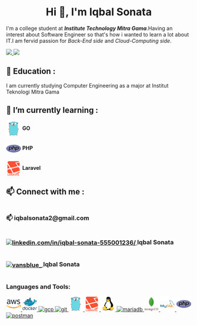 <h1 align="center">Hi 👋, I'm Iqbal Sonata</h1>
<p align="left">I'm a college student at <b><i>Institute Technology Mitra Gama</i></b>.Having an interest about Software Engineer so that's how i wanted to learn a lot about IT.I am fervid passion for <i>Back-End side</i> and <i>Cloud-Computing side</i>.</p>

<p align="left">
<a href="https://github.com/iqbalsonata30">
  <img height="180em" src="https://github-readme-stats-eight-theta.vercel.app/api?username=iqbalsonata30&show_icons=true&theme=algolia&include_all_commits=true&count_private=true"/>
  <img height="180em" src="https://github-readme-stats-eight-theta.vercel.app/api/top-langs/?username=iqbalsonata30&layout=compact&langs_count=8&theme=algolia"/>
</a>
</p>

<h2>🔭 Education :</h2> 
I am currently studying Computer Engineering as a major at Institut Teknologi Mitra Gama
<h2> 🌱 I’m currently learning :</h2> 
<div >
  <p>
    <img align="center" src="https://raw.githubusercontent.com/devicons/devicon/master/icons/go/go-original.svg" alt="go" width="40" height="40"/>
    <b>GO</b>
  </p>
</div> 
<div>
  <p> 
    <img align="center" src="https://raw.githubusercontent.com/devicons/devicon/master/icons/php/php-original.svg" alt="php" width="40" height="40"/>
    <b>PHP</b>
  </p>
</div>
<div>
  <p> 
    <img align="center" src="https://raw.githubusercontent.com/devicons/devicon/master/icons/laravel/laravel-plain-wordmark.svg" alt="laravel" width="40" height="40"/> 
    <b>Laravel</b>
  </p> 
  
</div>

<h2> 📫 Connect with me :</h2> 
<div style="display:flex;flex-direction:column;">
  <h3>📫 iqbalsonata2@gmail.com </h3> 
  <h3> <a href="https://linkedin.com/in/iqbal-sonata-555001236/" target="blank"><img align="center" src="https://raw.githubusercontent.com/rahuldkjain/github-profile-readme-generator/master/src/images/icons/Social/linked-in-alt.svg" alt="linkedin.com/in/iqbal-sonata-555001236/" height="30" width="40" /> </a> Iqbal Sonata</h3>
  <h3> <a href="https://twitter.com/vansblue_" target="blank"><img align="center" src="https://raw.githubusercontent.com/rahuldkjain/github-profile-readme-generator/master/src/images/icons/Social/twitter.svg" alt="vansblue_" height="30" width="40" /> </a>Iqbal Sonata</h3>

</div>



<h3 align="left">Languages and Tools:</h3>
<p align="left"> <a href="https://aws.amazon.com" target="_blank" rel="noreferrer"> <img src="https://raw.githubusercontent.com/devicons/devicon/master/icons/amazonwebservices/amazonwebservices-original-wordmark.svg" alt="aws" width="40" height="40"/> <a href="https://www.docker.com/" target="_blank" rel="noreferrer"> <img src="https://raw.githubusercontent.com/devicons/devicon/master/icons/docker/docker-original-wordmark.svg" alt="docker" width="40" height="40"/> </a> <a href="https://cloud.google.com" target="_blank" rel="noreferrer"> <img src="https://www.vectorlogo.zone/logos/google_cloud/google_cloud-icon.svg" alt="gcp" width="40" height="40"/> </a> <a href="https://git-scm.com/" target="_blank" rel="noreferrer"> <img src="https://www.vectorlogo.zone/logos/git-scm/git-scm-icon.svg" alt="git" width="40" height="40"/> </a> <a href="https://golang.org" target="_blank" rel="noreferrer"> <img src="https://raw.githubusercontent.com/devicons/devicon/master/icons/go/go-original.svg" alt="go" width="40" height="40"/><a href="https://laravel.com/" target="_blank" rel="noreferrer"> <img src="https://raw.githubusercontent.com/devicons/devicon/master/icons/laravel/laravel-plain-wordmark.svg" alt="laravel" width="40" height="40"/> </a> <a href="https://www.linux.org/" target="_blank" rel="noreferrer"> <img src="https://raw.githubusercontent.com/devicons/devicon/master/icons/linux/linux-original.svg" alt="linux" width="40" height="40"/> </a> <a href="https://mariadb.org/" target="_blank" rel="noreferrer"> <img src="https://www.vectorlogo.zone/logos/mariadb/mariadb-icon.svg" alt="mariadb" width="40" height="40"/> </a> <a href="https://www.mongodb.com/" target="_blank" rel="noreferrer"> <img src="https://raw.githubusercontent.com/devicons/devicon/master/icons/mongodb/mongodb-original-wordmark.svg" alt="mongodb" width="40" height="40"/> </a> <a href="https://www.mysql.com/" target="_blank" rel="noreferrer"> <img src="https://raw.githubusercontent.com/devicons/devicon/master/icons/mysql/mysql-original-wordmark.svg" alt="mysql" width="40" height="40"/> </a> <a href="https://www.php.net" target="_blank" rel="noreferrer"> <img src="https://raw.githubusercontent.com/devicons/devicon/master/icons/php/php-original.svg" alt="php" width="40" height="40"/> </a> <a href="https://postman.com" target="_blank" rel="noreferrer"> <img src="https://www.vectorlogo.zone/logos/getpostman/getpostman-icon.svg" alt="postman" width="40" height="40"/> </a> 

<!--
**Iqbalsonata30/iqbalsonata30** is a ✨ _special_ ✨ repository because its `README.md` (this file) appears on your GitHub profile.

Here are some ideas to get you started:

- 🔭 I’m currently working on ...
- 🌱 I’m currently learning ...
- 👯 I’m looking to collaborate on ...
- 🤔 I’m looking for help with ...
- 💬 Ask me about ...
- 📫 How to reach me: ...
- 😄 Pronouns: ...
- ⚡ Fun fact: ...
-->
